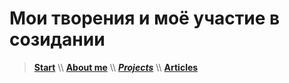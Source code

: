 # Мои творения и моё участие в созидании

> [**Start**](/) \\\ [**About me**](/about) \\\ [**_Projects_**](/projects) \\\ [**Articles**](/articles)
